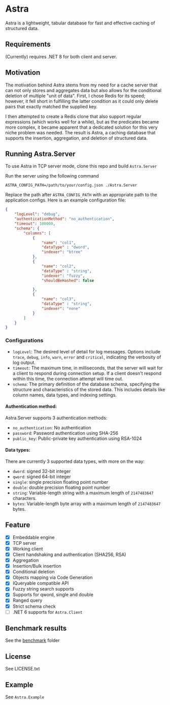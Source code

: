 # Astra
 
Astra is a lightweight, tabular database for fast and effective caching of structured data.

## Requirements

(Currently) requires .NET 8 for both client and server.

## Motivation

The motivation behind Astra stems from my need for a cache server that can not only stores and aggregates data but also allows for the conditional deletion of multiple "unit of data". 
First, I chose Redis for its speed; however, it fell short in fulfilling the latter condition as it could only delete pairs that exactly matched the supplied key.

I then attempted to create a Redis clone that also support regular expressions (which works well for a while), but as the predicates became more complex, 
it became apparent that a dedicated solution for this very niche problem was needed. 
The result is Astra, a caching database that supports the insertion, aggregation, and deletion of structured data.

## Running Astra.Server

To use Astra in TCP server mode, clone this repo and build `Astra.Server` 

Run the server using the following command

```shell
ASTRA_CONFIG_PATH=/path/to/your/config.json ./Astra.Server
```

Replace the path after `ASTRA_CONFIG_PATH` with an appropriate path to the application configs.
Here is an example configuration file:

```json
{
    "logLevel": "debug",
    "authenticationMethod": "no_authentication",
    "timeout": 100000,
    "schema": {
        "columns": [
            {
                "name": "col1",
                "dataType" : "dword",
                "indexer": "btree"
            },
            {
                "name": "col2",
                "dataType" : "string",
                "indexer": "fuzzy",
                "shouldBeHashed": false

            },
            {
                "name": "col3",
                "dataType" : "string",
                "indexer": "none"
            }
        ]
    }
}
```

### Configurations

- `logLevel`: The desired level of detail for log messages. Options include `trace`, `debug`, `info`, `warn`, `error` and `critical`, 
indicating the verbosity of log output.
- `timeout`: The maximum time, in milliseconds, that the server will wait for a client to respond during connection setup. 
If a client doesn't respond within this time, the connection attempt will time out.
- `schema`: The primary definition of the database schema, specifying the structure and characteristics of the stored data.
This includes details like column names, data types, and indexing settings.

#### Authentication method:

Astra.Server supports 3 authentication methods:

- `no_authentication`: No authentication
- `password`: Password authentication using SHA-256
- `public_key`: Public-private key authentication using RSA-1024

#### Data types:

There are currently 3 supported data types, with more on the way:

- `dword`: signed 32-bit integer
- `qword`: signed 64-bit integer
- `single`: single precision floating point number
- `double`: double precision floating point number
- `string`: Variable-length string with a maximum length of `2147483647` characters.
- `bytes`: Variable-length byte array with a maximum length of `2147483647` bytes.

## Feature

- [x] Embeddable engine
- [x] TCP server
- [x] Working client
- [x] Client handshaking and authentication (SHA256, RSA)
- [x] Aggregation
- [x] Insertion/Bulk insertion
- [x] Conditional deletion
- [x] Objects mapping via Code Generation
- [x] IQueryable compatible API
- [x] Fuzzy string search supports
- [x] Supports for qword, single and double
- [x] Ranged query
- [x] Strict schema check
- [ ] .NET 6 supports for `Astra.Client`

## Benchmark results

See the [benchmark](/benchmarks/) folder

## License

See LICENSE.txt


## Example

See `Astra.Example`

